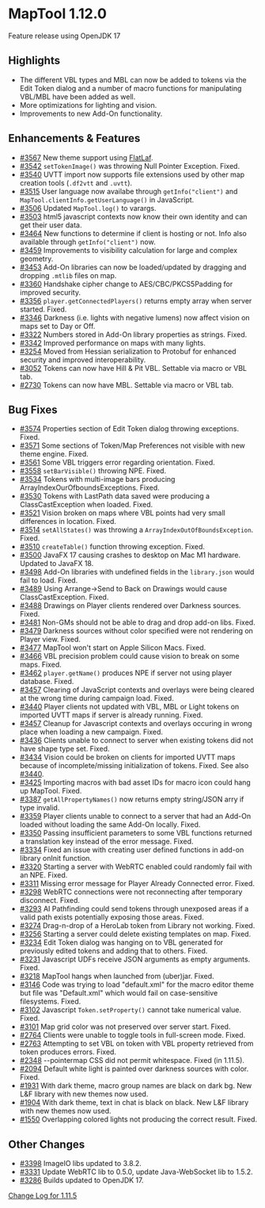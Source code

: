 # MapTool 1.12.0
Feature release using OpenJDK 17

## Highlights
- The different VBL types and MBL can now be added to tokens via the Edit Token dialog and a number of macro functions for manipulating VBL/MBL have been added as well.
- More optimizations for lighting and vision.
- Improvements to new Add-On functionality.

## Enhancements & Features
- [#3567][i3567] New theme support using [FlatLaf](https://www.formdev.com/flatlaf/).
- [#3542][i3542] `setTokenImage()` was throwing Null Pointer Exception. Fixed.
- [#3540][i3540] UVTT import now supports file extensions used by other map creation tools (`.df2vtt` and `.uvtt`).
- [#3515][i3515] User language now availabe through `getInfo("client")` and `MapTool.clientInfo.getUserLanguage()` in JavaScript.
- [#3506][i3506] Updated `MapTool.log()` to varargs.
- [#3503][i3503] html5 javascript contexts now know their own identity and can get their user data.
- [#3464][i3464] New functions to determine if client is hosting or not. Info also available through `getInfo("client")` now.
- [#3459][i3459] Improvements to visibility calculation for large and complex geometry.
- [#3453][i3453] Add-On libraries can now be loaded/updated by dragging and dropping `.mtlib` files on map.
- [#3360][i3360] Handshake cipher change to AES/CBC/PKCS5Padding for improved security.
- [#3356][i3356] `player.getConnectedPlayers()` returns empty array when server started. Fixed.
- [#3346][i3346] Darkness (i.e. lights with negative lumens) now affect vision on maps set to Day or Off.
- [#3322][i3322] Numbers stored in Add-On library properties as strings. Fixed.
- [#3342][i3342] Improved performance on maps with many lights.
- [#3254][i3254] Moved from Hessian serialization to Protobuf for enhanced security and improved interoperability.
- [#3052][i3052] Tokens can now have Hill & Pit VBL. Settable via macro or VBL tab.
- [#2730][i2730] Tokens can now have MBL. Settable via macro or VBL tab.

## Bug Fixes
- [#3574][i3574] Properties section of Edit Token dialog throwing exceptions. Fixed.
- [#3571][i3571] Some sections of Token/Map Preferences not visible with new theme engine. Fixed.
- [#3561][i3561] Some VBL triggers error regarding orientation. Fixed.
- [#3558][i3558] `setBarVisible()` throwing NPE. Fixed.
- [#3534][i3534] Tokens with multi-image bars producing ArrayIndexOurOfboundsExceptions. Fixed.
- [#3530][i3530] Tokens with LastPath data saved were producing a ClassCastException when loaded. Fixed.
- [#3521][i3521] Vision broken on maps where VBL points had very small differences in location. Fixed. 
- [#3514][i3514] `setAllStates()` was throwing a `ArrayIndexOutOfBoundsException`. Fixed.
- [#3510][i3510] `createTable()` function throwing exception. Fixed.
- [#3500][i3500] JavaFX 17 causing crashes to desktop on Mac M1 hardware. Updated to JavaFX 18.
- [#3498][i3498] Add-On libraries with undefined fields in the `library.json` would fail to load. Fixed.
- [#3489][i3489] Using Arrange->Send to Back on Drawings would cause ClassCastException. Fixed.
- [#3488][i3488] Drawings on Player clients rendered over Darkness sources. Fixed.
- [#3481][i3481] Non-GMs should not be able to drag and drop add-on libs. Fixed.
- [#3479][i3479] Darkness sources without color specified were not rendering on Player view. Fixed.
- [#3477][i3477] MapTool won't start on Apple Silicon Macs. Fixed.
- [#3466][i3466] VBL precision problem could cause vision to break on some maps. Fixed.
- [#3462][i3462] `player.getName()` produces NPE if server not using player database. Fixed.
- [#3457][i3457] Clearing of JavaScript contexts and overlays were being cleared at the wrong time during campaign load.  Fixed.
- [#3440][i3440] Player clients not updated with VBL, MBL or Light tokens on imported UVTT maps if server is already running. Fixed.
- [#3457][i3457] Cleanup for Javascript contexts and overlays occuring in wrong place when loading a new campaign. Fixed.
- [#3436][i3436] Clients unable to connect to server when existing tokens did not have shape type set. Fixed.
- [#3434][i3434] Vision could be broken on clients for imported UVTT maps because of incomplete/missing initialization of tokens. Fixed. See also [#3440][i3440].
- [#3425][i3425] Importing macros with bad asset IDs for macro icon could hang up MapTool. Fixed.
- [#3387][i3387] `getAllPropertyNames()` now returns empty string/JSON arry if type invalid.
- [#3359][i3359] Player clients unable to connect to a server that had an Add-On loaded without loading the same Add-On locally. Fixed.
- [#3350][i3350] Passing insufficient parameters to some VBL functions returned a translation key instead of the error message. Fixed.
- [#3334][i3334] Fixed an issue with creating user defined functions in add-on library onInit function.
- [#3320][i3320] Starting a server with WebRTC enabled could randomly fail with an NPE. Fixed.
- [#3311][i3311] Missing error message for Player Already Connected error. Fixed.
- [#3298][i3298] WebRTC connections were not reconnecting after temporary disconnect. Fixed.
- [#3293][i3293] AI Pathfinding could send tokens through unexposed areas if a valid path exists potentially exposing those areas. Fixed.
- [#3274][i3274] Drag-n-drop of a HeroLab token from Library not working. Fixed.
- [#3256][i3256] Starting a server could delete existing templates on map. Fixed.
- [#3234][i3234] Edit Token dialog was hanging on to VBL generated for previously edited tokens and adding that to others. Fixed.
- [#3231][i3231] Javascript UDFs receive JSON arguments as empty arguments. Fixed.
- [#3218][i3218] MapTool hangs when launched from (uber)jar. Fixed.
- [#3146][i3146] Code was trying to load "default.xml" for the macro editor theme but file was "Default.xml" which would fail on case-sensitive filesystems. Fixed.
- [#3102][i3102] Javascript `Token.setProperty()` cannot take numerical value. Fixed.
- [#3101][i3101] Map grid color was not preserved over server start. Fixed.
- [#2764][i2764] Clients were unable to toggle tools in full-screen mode. Fixed.
- [#2763][i2763] Attempting to set VBL on token with VBL property retrieved from token produces errors. Fixed.
- [#2348][i2348] --pointermap CSS did not permit whitespace. Fixed (in 1.11.5).
- [#2094][i2094] Default white light is painted over darkness sources with color. Fixed.
- [#1931][i1931] With dark theme, macro group names are black on dark bg. New L&F library with new themes now used.
- [#1904][i1904] With dark theme, text in chat is black on black. New L&F library with new themes now used.
- [#1550][i1550] Overlapping colored lights not producing the correct result. Fixed.

## Other Changes
- [#3398][i3398] ImageIO libs updated to 3.8.2.
- [#3331][i3331] Update WebRTC lib to 0.5.0, update Java-WebSocket lib to 1.5.2.
- [#3286][i3286] Builds updated to OpenJDK 17.

[Change Log for 1.11.5](https://github.com/RPTools/maptool/blob/1.11.5/CHANGE_LOG.md)

[i]: https://github.com/RPTools/maptool/issues/
[i3574]: https://github.com/RPTools/maptool/issues/3574
[i3571]: https://github.com/RPTools/maptool/issues/3571
[i3567]: https://github.com/RPTools/maptool/issues/3567
[i3561]: https://github.com/RPTools/maptool/issues/3561
[i3558]: https://github.com/RPTools/maptool/issues/3558
[i3542]: https://github.com/RPTools/maptool/issues/3542
[i3540]: https://github.com/RPTools/maptool/issues/3540
[i3534]: https://github.com/RPTools/maptool/issues/3534
[i3530]: https://github.com/RPTools/maptool/issues/3530
[i3521]: https://github.com/RPTools/maptool/issues/3521
[i3515]: https://github.com/RPTools/maptool/issues/3515
[i3514]: https://github.com/RPTools/maptool/issues/3514
[i3510]: https://github.com/RPTools/maptool/issues/3510
[i3506]: https://github.com/RPTools/maptool/issues/3506
[i3503]: https://github.com/RPTools/maptool/issues/3503
[i3500]: https://github.com/RPTools/maptool/issues/3500
[i3498]: https://github.com/RPTools/maptool/issues/3498
[i3489]: https://github.com/RPTools/maptool/issues/3489
[i3488]: https://github.com/RPTools/maptool/issues/3488
[i3481]: https://github.com/RPTools/maptool/issues/3481
[i3479]: https://github.com/RPTools/maptool/issues/3479
[i3477]: https://github.com/RPTools/maptool/issues/3477
[i3466]: https://github.com/RPTools/maptool/issues/3466
[i3464]: https://github.com/RPTools/maptool/issues/3464
[i3462]: https://github.com/RPTools/maptool/issues/3462
[i3459]: https://github.com/RPTools/maptool/issues/3459
[i3457]: https://github.com/RPTools/maptool/issues/3457
[i3453]: https://github.com/RPTools/maptool/issues/3453
[i3440]: https://github.com/RPTools/maptool/issues/3440
[i3436]: https://github.com/RPTools/maptool/issues/3436
[i3434]: https://github.com/RPTools/maptool/issues/3434
[i3425]: https://github.com/RPTools/maptool/issues/3425
[i3398]: https://github.com/RPTools/maptool/issues/3398
[i3387]: https://github.com/RPTools/maptool/issues/3387
[i3360]: https://github.com/RPTools/maptool/issues/3360
[i3359]: https://github.com/RPTools/maptool/issues/3359
[i3356]: https://github.com/RPTools/maptool/issues/3356
[i3350]: https://github.com/RPTools/maptool/issues/3350
[i3346]: https://github.com/RPTools/maptool/issues/3346
[i3342]: https://github.com/RPTools/maptool/issues/3342
[i3334]: https://github.com/RPTools/maptool/issues/3334
[i3331]: https://github.com/RPTools/maptool/issues/3331
[i3322]: https://github.com/RPTools/maptool/issues/3322
[i3320]: https://github.com/RPTools/maptool/issues/3320
[i3311]: https://github.com/RPTools/maptool/issues/3311
[i3298]: https://github.com/RPTools/maptool/issues/3298
[i3293]: https://github.com/RPTools/maptool/issues/3293
[i3286]: https://github.com/RPTools/maptool/issues/3286
[i3274]: https://github.com/RPTools/maptool/issues/3274
[i3256]: https://github.com/RPTools/maptool/issues/3256
[i3254]: https://github.com/RPTools/maptool/issues/3254
[i3234]: https://github.com/RPTools/maptool/issues/3234
[i3231]: https://github.com/RPTools/maptool/issues/3231
[i3218]: https://github.com/RPTools/maptool/issues/3218
[i3146]: https://github.com/RPTools/maptool/issues/3146
[i3102]: https://github.com/RPTools/maptool/issues/3102
[i3101]: https://github.com/RPTools/maptool/issues/3101
[i3052]: https://github.com/RPTools/maptool/issues/3052
[i2764]: https://github.com/RPTools/maptool/issues/2764
[i2763]: https://github.com/RPTools/maptool/issues/2763
[i2730]: https://github.com/RPTools/maptool/issues/2730
[i2348]: https://github.com/RPTools/maptool/issues/2348
[i2094]: https://github.com/RPTools/maptool/issues/2094
[i1931]: https://github.com/RPTools/maptool/issues/1931
[i1904]: https://github.com/RPTools/maptool/issues/1904
[i1550]: https://github.com/RPTools/maptool/issues/1550
